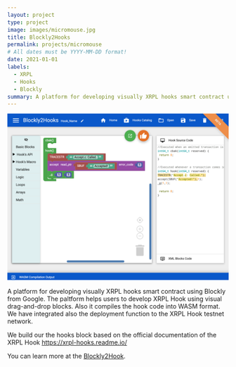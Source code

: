 ```yaml
---
layout: project
type: project
image: images/micromouse.jpg
title: Blockly2Hooks
permalink: projects/micromouse
# All dates must be YYYY-MM-DD format!
date: 2021-01-01
labels:
  - XRPL
  - Hooks
  - Blockly
summary: A platform for developing visually XRPL hooks smart contract using Blockly from Google. The paltform helps users to develop XRPL Hook using visual drag-and-drop blocks. Also it compiles the hook code into WASM format. We have integrated also the deployment function to the XRPL Hook testnet network.
---
```


<div class="ui small rounded images">
  <img class="ui image" src="https://raw.githubusercontent.com/wshbair/blockly2hooks/main/blockly2hook_shot.png">
</div>

A platform for developing visually XRPL hooks smart contract using Blockly from Google. The paltform helps users to develop XRPL Hook using visual drag-and-drop blocks. Also it compiles the hook code into WASM format. We have integrated also the deployment function to the XRPL Hook testnet network.

We build our the hooks block based on the official documentation of the XRPL Hook https://xrpl-hooks.readme.io/


You can learn more at the [Blockly2Hook](https://github.com/wshbair/blockly2hooks).




